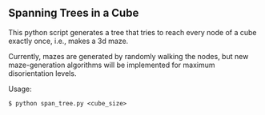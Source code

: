 Spanning Trees in a Cube
------

This python script generates a tree that tries to reach
every node of a cube exactly once, i.e., makes a 3d maze.

Currently, mazes are generated by randomly walking the nodes,
but new maze-generation algorithms will be implemented for maximum
disorientation levels.

Usage:

    $ python span_tree.py <cube_size>

